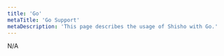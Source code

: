```yaml
---
title: 'Go'
metaTitle: 'Go Support'
metaDescription: 'This page describes the usage of Shisho with Go.'
---
```


N/A